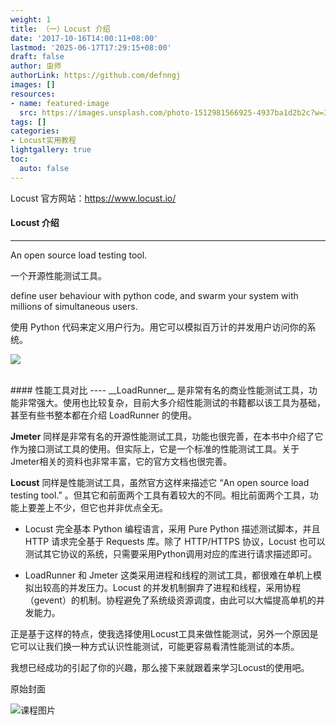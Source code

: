 ```yaml
---
weight: 1
title: （一）Locust 介绍
date: '2017-10-16T14:00:11+08:00'
lastmod: '2025-06-17T17:29:15+08:00'
draft: false
author: 虫师
authorLink: https://github.com/defnngj
images: []
resources:
- name: featured-image
  src: https://images.unsplash.com/photo-1512981566925-4937ba1d2b2c?w=300
tags: []
categories:
- Locust实用教程
lightgallery: true
toc:
  auto: false
---
```




Locust 官方网站：https://www.locust.io/

#### Locust 介绍
----
An open source load testing tool.

一个开源性能测试工具。

define user behaviour with python code, and swarm your system with millions of simultaneous users.

使用 Python 代码来定义用户行为。用它可以模拟百万计的并发用户访问你的系统。

![](http://img.testclass.net/locust_UI.png)

<br>
#### 性能工具对比
----
__LoadRunner__ 是非常有名的商业性能测试工具，功能非常强大。使用也比较复杂，目前大多介绍性能测试的书籍都以该工具为基础，甚至有些书整本都在介绍 LoadRunner 的使用。

__Jmeter__ 同样是非常有名的开源性能测试工具，功能也很完善，在本书中介绍了它作为接口测试工具的使用。但实际上，它是一个标准的性能测试工具。关于Jmeter相关的资料也非常丰富，它的官方文档也很完善。

__Locust__ 同样是性能测试工具，虽然官方这样来描述它 “An open source load testing tool.” 。但其它和前面两个工具有着较大的不同。相比前面两个工具，功能上要差上不少，但它也并非优点全无。

* Locust 完全基本 Python 编程语言，采用 Pure Python 描述测试脚本，并且 HTTP 请求完全基于 Requests 库。除了 HTTP/HTTPS 协议，Locust 也可以测试其它协议的系统，只需要采用Python调用对应的库进行请求描述即可。

* LoadRunner 和 Jmeter 这类采用进程和线程的测试工具，都很难在单机上模拟出较高的并发压力。Locust 的并发机制摒弃了进程和线程，采用协程（gevent）的机制。协程避免了系统级资源调度，由此可以大幅提高单机的并发能力。

正是基于这样的特点，使我选择使用Locust工具来做性能测试，另外一个原因是它可以让我们换一种方式认识性能测试，可能更容易看清性能测试的本质。

我想已经成功的引起了你的兴趣，那么接下来就跟着来学习Locust的使用吧。




原始封面

![课程图片](https://images.unsplash.com/photo-1512981566925-4937ba1d2b2c?w=300)

